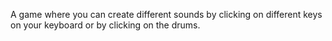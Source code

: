 A game where you can create different sounds by clicking on different keys on your keyboard or by clicking on the drums.
